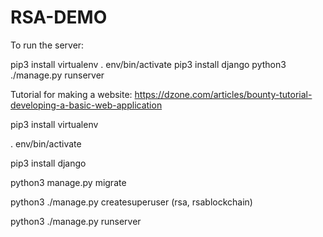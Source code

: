 # RSA-DEMO

To run the server:

pip3 install virtualenv
. env/bin/activate
pip3 install django
python3 ./manage.py runserver


Tutorial for making a website: https://dzone.com/articles/bounty-tutorial-developing-a-basic-web-application



pip3 install virtualenv

. env/bin/activate

pip3 install django

python3 manage.py migrate


python3 ./manage.py createsuperuser
(rsa, rsablockchain)

python3 ./manage.py runserver
